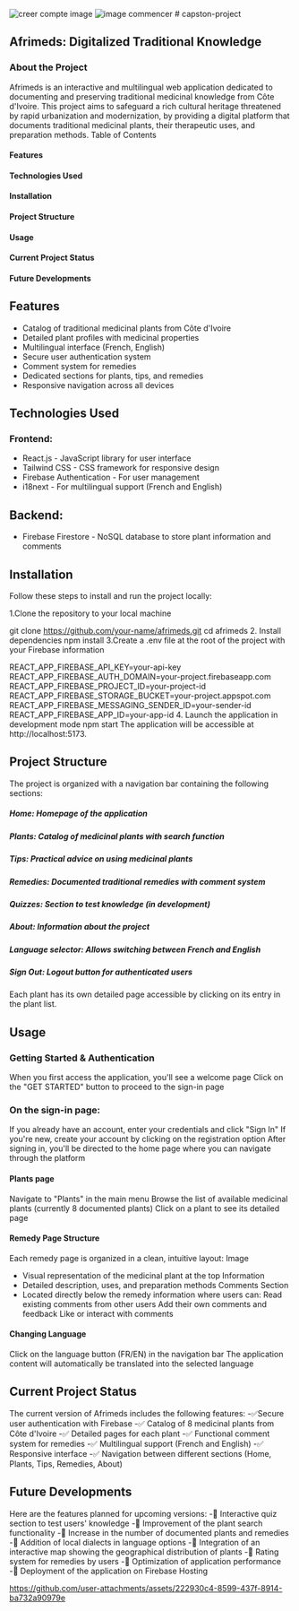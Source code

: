 ![creer compte image](https://github.com/user-attachments/assets/68d94ee5-1701-4a0e-9512-06c0ff0ec79d)
![image commencer](https://github.com/user-attachments/assets/4a8e976e-cc09-4bb9-b7b2-b34301b157b3)
﻿# capston-project
## Afrimeds: Digitalized Traditional Knowledge
### About the Project
Afrimeds is an interactive and multilingual web application dedicated to documenting and preserving traditional medicinal knowledge from Côte d'Ivoire. This project aims to safeguard a rich cultural heritage threatened by rapid urbanization and modernization, by providing a digital platform that documents traditional medicinal plants, their therapeutic uses, and preparation methods.
Table of Contents
#### Features
#### Technologies Used
#### Installation
#### Project Structure
#### Usage
#### Current Project Status
#### Future Developments
## Features
- Catalog of traditional medicinal plants from Côte d'Ivoire
- Detailed plant profiles with medicinal properties
- Multilingual interface (French, English)
- Secure user authentication system
- Comment system for remedies
- Dedicated sections for plants, tips, and remedies
- Responsive navigation across all devices
## Technologies Used
### Frontend:
- React.js - JavaScript library for user interface
- Tailwind CSS - CSS framework for responsive design
- Firebase Authentication - For user management
- i18next - For multilingual support (French and English)
## Backend:
- Firebase Firestore - NoSQL database to store plant information and comments
## Installation
Follow these steps to install and run the project locally:

1.Clone the repository to your local machine

git clone https://github.com/your-name/afrimeds.git
cd afrimeds
2. Install dependencies
npm install
3.Create a .env file at the root of the project with your Firebase information

REACT_APP_FIREBASE_API_KEY=your-api-key
REACT_APP_FIREBASE_AUTH_DOMAIN=your-project.firebaseapp.com
REACT_APP_FIREBASE_PROJECT_ID=your-project-id
REACT_APP_FIREBASE_STORAGE_BUCKET=your-project.appspot.com
REACT_APP_FIREBASE_MESSAGING_SENDER_ID=your-sender-id
REACT_APP_FIREBASE_APP_ID=your-app-id
4. Launch the application in development mode
npm start
The application will be accessible at http://localhost:5173.
## Project Structure
The project is organized with a navigation bar containing the following sections:
##### Home: Homepage of the application
##### Plants: Catalog of medicinal plants with search function
##### Tips: Practical advice on using medicinal plants
##### Remedies: Documented traditional remedies with comment system
##### Quizzes: Section to test knowledge (in development)
##### About: Information about the project
##### Language selector: Allows switching between French and English
##### Sign Out: Logout button for authenticated users
Each plant has its own detailed page accessible by clicking on its entry in the plant list.
## Usage
### Getting Started & Authentication
When you first access the application, you'll see a welcome page
Click on the "GET STARTED" button to proceed to the sign-in page
### On the sign-in page:
If you already have an account, enter your credentials and click "Sign In"
If you're new, create your account by clicking on the registration option
After signing in, you'll be directed to the home page where you can navigate through the platform

#### Plants page
Navigate to "Plants"  in the main menu
Browse the list of available medicinal plants (currently 8 documented plants)
Click on a plant to see its detailed page

#### Remedy Page Structure
Each remedy page is organized in a clean, intuitive layout:
Image 
- Visual representation of the medicinal plant at the top
Information
- Detailed description, uses, and preparation methods
Comments Section
- Located directly below the remedy information where users can:
Read existing comments from other users
Add their own comments and feedback
Like or interact with comments

#### Changing Language
Click on the language button (FR/EN) in the navigation bar
The application content will automatically be translated into the selected language

## Current Project Status
The current version of Afrimeds includes the following features:
-✅Secure user authentication with Firebase
-✅ Catalog of 8 medicinal plants from Côte d'Ivoire
-✅ Detailed pages for each plant
-✅ Functional comment system for remedies
-✅ Multilingual support (French and English)
-✅ Responsive interface
-✅ Navigation between different sections (Home, Plants, Tips, Remedies, About)
## Future Developments
Here are the features planned for upcoming versions:
-🔄 Interactive quiz section to test users' knowledge
-🔄 Improvement of the plant search functionality
-🔄 Increase in the number of documented plants and remedies
-🔄 Addition of local dialects in language options
-🔄 Integration of an interactive map showing the geographical distribution of plants
-🔄 Rating system for remedies by users
-🔄 Optimization of application performance
-🔄 Deployment of the application on Firebase Hosting



https://github.com/user-attachments/assets/222930c4-8599-437f-8914-ba732a90979e

